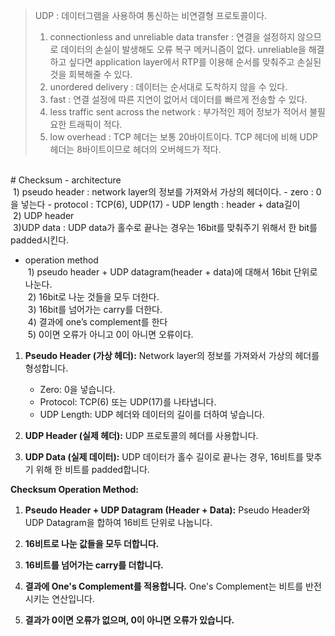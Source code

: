 > UDP : 데이터그램을 사용하여 통신하는 비연결형 프로토콜이다.
> 1. connectionless and unreliable data transfer : 연결을 설정하지 않으므로 데이터의 손실이 발생해도 오류 복구 메커니즘이 없다. unreliable을 해결하고 싶다면 application layer에서 RTP를 이용해 순서를 맞춰주고 손실된 것을 회복해줄 수 있다.
> 2. unordered delivery : 데이터는 순서대로 도착하지 않을 수 있다.
> 3. fast : 연결 설정에 따른 지연이 없어서 데이터를 빠르게 전송할 수 있다.
> 4. less traffic sent across the network : 부가적인 제어 정보가 적어서 불필요한 트래픽이 적다.
> 5. low overhead : TCP 헤더는 보통 20바이트이다. TCP 헤더에 비해 UDP헤더는 8바이트이므로 헤더의 오버헤드가 적다.
<br>
# Checksum 
- architecture
<br>&nbsp;1) pseudo header : network layer의 정보를 가져와서 가상의 헤더이다.
    - zero : 0을 넣는다
    - protocol : TCP(6), UDP(17)
    - UDP length : header + data길이
<br>&nbsp;2) UDP header
<br>&nbsp;3)UDP data : UDP data가 홀수로 끝나는 경우는 16bit를 맞춰주기 위해서 한 bit를 padded시킨다.

- operation method
<br>&nbsp;1) pseudo header + UDP datagram(header + data)에 대해서 16bit 단위로 나눈다.
<br>&nbsp;2) 16bit로 나눈 것들을 모두 더한다.
<br>&nbsp;3) 16bit를 넘어가는 carry를 더한다.
<br>&nbsp;4) 결과에 one’s complement를 한다
<br>&nbsp;5) 0이면 오류가 아니고 0이 아니면 오류이다.


1. **Pseudo Header (가상 헤더):** Network layer의 정보를 가져와서 가상의 헤더를 형성합니다.
    
    - Zero: 0을 넣습니다.
    - Protocol: TCP(6) 또는 UDP(17)를 나타냅니다.
    - UDP Length: UDP 헤더와 데이터의 길이를 더하여 넣습니다.
2. **UDP Header (실제 헤더):** UDP 프로토콜의 헤더를 사용합니다.
    
3. **UDP Data (실제 데이터):** UDP 데이터가 홀수 길이로 끝나는 경우, 16비트를 맞추기 위해 한 비트를 padded합니다.
    

**Checksum Operation Method:**

1. **Pseudo Header + UDP Datagram (Header + Data):** Pseudo Header와 UDP Datagram을 합하여 16비트 단위로 나눕니다.
    
2. **16비트로 나눈 값들을 모두 더합니다.**
    
3. **16비트를 넘어가는 carry를 더합니다.**
    
4. **결과에 One's Complement를 적용합니다.** One's Complement는 비트를 반전시키는 연산입니다.
    
5. **결과가 0이면 오류가 없으며, 0이 아니면 오류가 있습니다.**